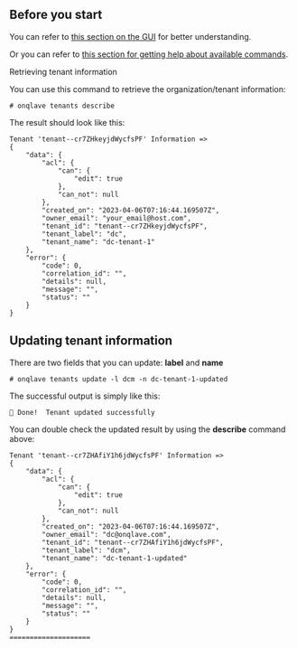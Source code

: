 
## **Before you start**

You can refer to [this section on the GUI](../../../web-app-guide/platform/account) for better understanding.

Or you can refer to [this section for getting help about available commands](../../overview-cli/#looking-for-another-way-of-interaction).

Retrieving tenant information

You can use this command to retrieve the organization/tenant information:

```
# onqlave tenants describe
```

The result should look like this:

```
Tenant 'tenant--cr7ZHkeyjdWycfsPF' Information =>
{
    "data": {
        "acl": {
            "can": {
                "edit": true
            },
            "can_not": null
        },
        "created_on": "2023-04-06T07:16:44.169507Z",
        "owner_email": "your_email@host.com",
        "tenant_id": "tenant--cr7ZHkeyjdWycfsPF",
        "tenant_label": "dc",
        "tenant_name": "dc-tenant-1"
    },
    "error": {
        "code": 0,
        "correlation_id": "",
        "details": null,
        "message": "",
        "status": ""
    }
}
```

## **Updating tenant information**
There are two fields that you can update: **label** and **name**

```
# onqlave tenants update -l dcm -n dc-tenant-1-updated
```

The successful output is simply like this:

```
🎉 Done!  Tenant updated successfully
```

You can double check the updated result by using the **describe** command above:

```
Tenant 'tenant--cr7ZHAfiY1h6jdWycfsPF' Information =>
{
    "data": {
        "acl": {
            "can": {
                "edit": true
            },
            "can_not": null
        },
        "created_on": "2023-04-06T07:16:44.169507Z",
        "owner_email": "dc@onqlave.com",
        "tenant_id": "tenant--cr7ZHAfiY1h6jdWycfsPF",
        "tenant_label": "dcm",
        "tenant_name": "dc-tenant-1-updated"
    },
    "error": {
        "code": 0,
        "correlation_id": "",
        "details": null,
        "message": "",
        "status": ""
    }
}                    
====================
```
